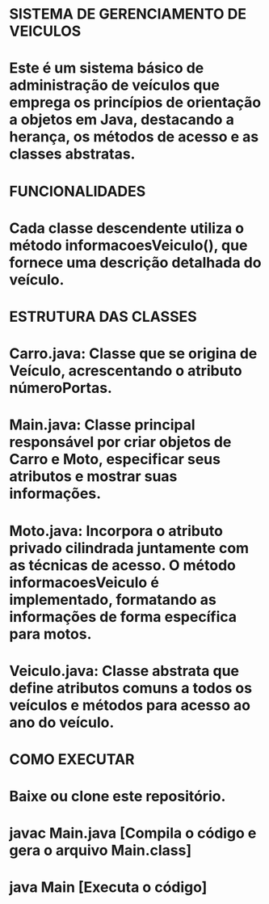 SISTEMA DE GERENCIAMENTO DE VEICULOS
===

Este é um sistema básico de administração de veículos que emprega os princípios de orientação a objetos em Java, destacando a herança, os métodos de acesso e as classes abstratas.
===============================================================================================

FUNCIONALIDADES
===
Cada classe descendente utiliza o método informacoesVeiculo(), que fornece uma descrição detalhada do veículo.
===============================================================================================

ESTRUTURA DAS CLASSES
===

Carro.java: Classe que se origina de Veículo, acrescentando o atributo númeroPortas.
===============================================================================================
Main.java: Classe principal responsável por criar objetos de Carro e Moto, especificar seus atributos e mostrar suas informações.
===============================================================================================
Moto.java: Incorpora o atributo privado cilindrada juntamente com as técnicas de acesso.
O método informacoesVeiculo é implementado, formatando as informações de forma específica para motos.
===============================================================================================
Veiculo.java: Classe abstrata que define atributos comuns a todos os veículos e métodos para acesso ao ano do veículo.
===============================================================================================

COMO EXECUTAR
===

Baixe ou clone este repositório.
===
javac Main.java [Compila o código e gera o arquivo Main.class]
===
java Main [Executa o código]
===
